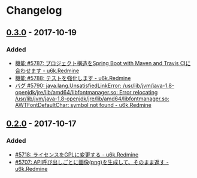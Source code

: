 # Changelog

## [0.3.0](https://github.com/u6k/plantuml-image-generator/releases/tag/0.3.0) - 2017-10-19

### Added

- [機能 #5787: プロジェクト構造をSpring Boot with Maven and Travis CIに合わせます - u6k.Redmine](https://redmine.u6k.me/issues/5787)
- [機能 #5788: テストを強化します - u6k.Redmine](https://redmine.u6k.me/issues/5788)
- [バグ #5790: java.lang.UnsatisfiedLinkError: /usr/lib/jvm/java-1.8-openjdk/jre/lib/amd64/libfontmanager.so: Error relocating /usr/lib/jvm/java-1.8-openjdk/jre/lib/amd64/libfontmanager.so: AWTFontDefaultChar: symbol not found - u6k.Redmine](https://redmine.u6k.me/issues/5790)

## [0.2.0](https://github.com/u6k/plantuml-image-generator/releases/tag/0.2.0) - 2017-10-17

### Added

- [#5718: ライセンスをGPLに変更する - u6k.Redmine](https://redmine.u6k.me/issues/5718)
- [#5707: API呼び出しごとに画像(png)を生成して、そのまま返す - u6k.Redmine](https://redmine.u6k.me/issues/5707)
